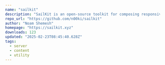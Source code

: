 ```yaml
---
name: "sailkit"
description: "SailKit is an open-source toolkit for composing responsive email templates in SvelteKit applications."
repo_url: "https://github.com/n00ki/sailkit"
author: "Noam Shemesh"
homepage: "https://sailkit.xyz"
downloads: 123
updated: "2025-02-23T08:45:40.628Z"
tags: 
  - server
  - content
  - utility
---
```

